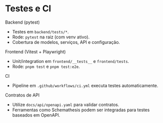 # Testes e CI

Backend (pytest)
- Testes em `backend/tests/*`.
- Rode: `pytest` na raiz (com venv ativo).
- Cobertura de modelos, serviços, API e configuração.

Frontend (Vitest + Playwright)
- Unit/integration em `frontend/__tests__` e `frontend/tests`.
- Rode: `pnpm test` e `pnpm test:e2e`.

CI
- Pipeline em `.github/workflows/ci.yml` executa testes automaticamente.

Contratos de API
- Utilize `docs/api/openapi.yaml` para validar contratos.
- Ferramentas como Schemathesis podem ser integradas para testes baseados em OpenAPI.